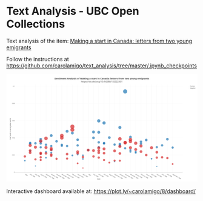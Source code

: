 # Text Analysis - UBC Open Collections

Text analysis of the item: [Making a start in Canada: letters from two young emigrants](https://dx.doi.org/10.14288/1.0222301)

Follow the instructions at https://github.com/carolamigo/text_analysis/tree/master/.ipynb_checkpoints

![sentiment_plot.png](https://github.com/carolamigo/text_analysis/blob/master/sentiment_plot.png)

Interactive dashboard available at: https://plot.ly/~carolamigo/8/dashboard/

